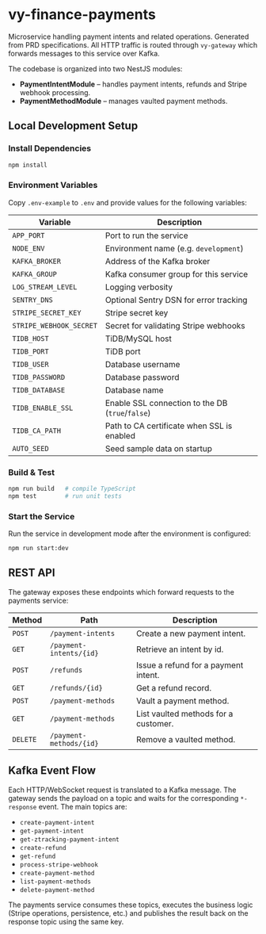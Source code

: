 # vy-finance-payments

Microservice handling payment intents and related operations. Generated from PRD
specifications. All HTTP traffic is routed through `vy-gateway` which forwards
messages to this service over Kafka.

The codebase is organized into two NestJS modules:

- **PaymentIntentModule** – handles payment intents, refunds and Stripe webhook processing.
- **PaymentMethodModule** – manages vaulted payment methods.

## Local Development Setup

### Install Dependencies

```bash
npm install
```

### Environment Variables

Copy `.env-example` to `.env` and provide values for the following variables:

| Variable | Description |
| --- | --- |
| `APP_PORT` | Port to run the service |
| `NODE_ENV` | Environment name (e.g. `development`) |
| `KAFKA_BROKER` | Address of the Kafka broker |
| `KAFKA_GROUP` | Kafka consumer group for this service |
| `LOG_STREAM_LEVEL` | Logging verbosity |
| `SENTRY_DNS` | Optional Sentry DSN for error tracking |
| `STRIPE_SECRET_KEY` | Stripe secret key |
| `STRIPE_WEBHOOK_SECRET` | Secret for validating Stripe webhooks |
| `TIDB_HOST` | TiDB/MySQL host |
| `TIDB_PORT` | TiDB port |
| `TIDB_USER` | Database username |
| `TIDB_PASSWORD` | Database password |
| `TIDB_DATABASE` | Database name |
| `TIDB_ENABLE_SSL` | Enable SSL connection to the DB (`true`/`false`) |
| `TIDB_CA_PATH` | Path to CA certificate when SSL is enabled |
| `AUTO_SEED` | Seed sample data on startup |

### Build & Test

```bash
npm run build   # compile TypeScript
npm test        # run unit tests
```

### Start the Service

Run the service in development mode after the environment is configured:

```bash
npm run start:dev
```

## REST API

The gateway exposes these endpoints which forward requests to the payments
service:

| Method | Path | Description |
| ------ | ---- | ----------- |
| `POST` | `/payment-intents` | Create a new payment intent. |
| `GET` | `/payment-intents/{id}` | Retrieve an intent by id. |
| `POST` | `/refunds` | Issue a refund for a payment intent. |
| `GET` | `/refunds/{id}` | Get a refund record. |
| `POST` | `/payment-methods` | Vault a payment method. |
| `GET` | `/payment-methods` | List vaulted methods for a customer. |
| `DELETE` | `/payment-methods/{id}` | Remove a vaulted method. |

## Kafka Event Flow

Each HTTP/WebSocket request is translated to a Kafka message. The gateway sends
the payload on a topic and waits for the corresponding `*-response` event. The
main topics are:

- `create-payment-intent`
- `get-payment-intent`
- `get-ztracking-payment-intent`
- `create-refund`
- `get-refund`
- `process-stripe-webhook`
- `create-payment-method`
- `list-payment-methods`
- `delete-payment-method`

The payments service consumes these topics, executes the business logic (Stripe
operations, persistence, etc.) and publishes the result back on the response
topic using the same key.
